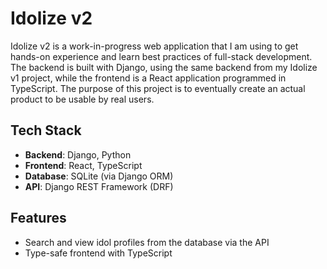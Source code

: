 # Idolize v2

Idolize v2 is a work-in-progress web application that I am using to get hands-on experience and learn best practices of full-stack development. 
The backend is built with Django, using the same backend from my Idolize v1 project, while the frontend is a React application programmed in TypeScript.
The purpose of this project is to eventually create an actual product to be usable by real users. 


## Tech Stack

- **Backend**: Django, Python
- **Frontend**: React, TypeScript
- **Database**: SQLite (via Django ORM)
- **API**: Django REST Framework (DRF)

## Features

- Search and view idol profiles from the database via the API
- Type-safe frontend with TypeScript
